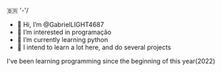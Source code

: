 🇧🇷 \'-'/
- 👋 Hi, I’m @GabrielLIGHT4687
- 👀 I’m interested in programação
- 🐍 I’m currently learning python
- 📖 I intend to learn a lot here, and do several projects

I've been learning programming since the beginning of this year(2022)

